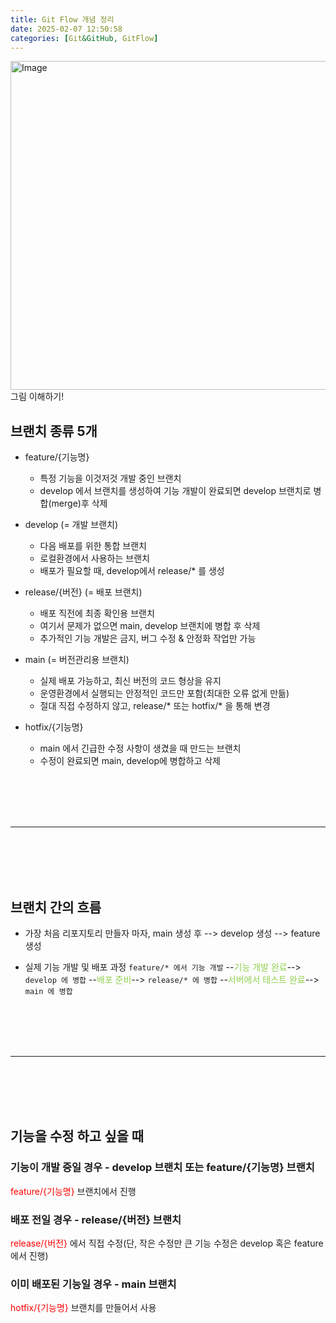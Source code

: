 ```yaml
---
title: Git Flow 개념 정리
date: 2025-02-07 12:50:58
categories: [Git&GitHub, GitFlow]
---
```

<img width="526" alt="Image" src="https://github.com/user-attachments/assets/f05fbe4b-358d-428d-b2b1-73db8fb37592" />그림 이해하기!

## 브랜치 종류 5개

- feature/{기능명}
	- 특정 기능을 이것저것 개발 중인 브랜치
	- develop 에서 브랜치를 생성하여 기능 개발이 완료되면 develop 브랜치로 병합(merge)후 삭제

- develop (= 개발 브랜치)
	- 다음 배포를 위한 통합 브랜치
	- 로컬환경에서 사용하는 브랜치
	- 배포가 필요할 때, develop에서 release/* 를 생성
	
- release/{버전} (= 배포 브랜치)
	- 배포 직전에 최종 확인용 브랜치
	- 여기서 문제가 없으면 main, develop 브랜치에 병합 후 삭제
	- 추가적인 기능 개발은 금지, 버그 수정 & 안정화 작업만 가능

- main (= 버전관리용 브랜치)
	- 실제 배포 가능하고, 최신 버전의 코드 형상을 유지
	- 운영환경에서 실행되는 안정적인 코드만 포함(최대한 오류 없게 만듦)
	- 절대 직접 수정하지 않고, release/* 또는 hotfix/* 을 통해 변경

- hotfix/{기능명}
	- main 에서 긴급한 수정 사항이 생겼을 때 만드는 브랜치
	- 수정이 완료되면 main, develop에 병합하고 삭제

<br><br><br><br>

---

<br><br><br><br>

## 브랜치 간의 흐름

- 가장 처음 리포지토리 만들자 마자,
	main 생성 후 -->  develop 생성 --> feature 생성

- 실제 기능 개발 및 배포 과정
	`feature/* 에서 기능 개발` --<font color="#92d050">기능 개발 완료</font>--> 
	`develop 에 병합` --<font color="#92d050">배포 준비</font>--> 
	`release/* 에 병합` --<font color="#92d050">서버에서 테스트 완료</font>-->
	`main 에 병합`

<br><br><br><br>

---

<br><br><br><br>


## 기능을 수정 하고 싶을 때
### 기능이 개발 중일 경우 - develop 브랜치 또는 feature/{기능명} 브랜치
<font color="#ff0000">feature/{기능명}</font> 브랜치에서 진행

### 배포 전일 경우 - release/{버전} 브랜치
<font color="#ff0000">release/{버전} </font>에서 직접 수정(단, 작은 수정만 큰 기능 수정은 develop 혹은 feature 에서 진행)

### 이미 배포된 기능일 경우 - main 브랜치
<font color="#ff0000">hotfix/{기능명}</font> 브랜치를 만들어서 사용